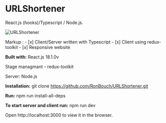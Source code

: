 # URLShortener
React.js (hooks)/Typescript / Node.js.


![URLShortener](https://user-images.githubusercontent.com/44566416/173323427-b61909f4-a320-4b9d-8f17-ce407aa5e33f.gif)

 Markup : - [x] Client/Server written with Typescript
          - [x] Client using redux-toolkit
          - [x] Responsive website

__Built with:__
React.js 18.1.0v

Stage managmant - redux-toolkit

Server: Node.js

**Installation:**
git clone https://github.com/RonBouch/URLShortener.git

**Run:**
npm run install-all-deps     

**To start server and client run:**
npm run dev

Open http://localhost:3000 to view it in the browser.
